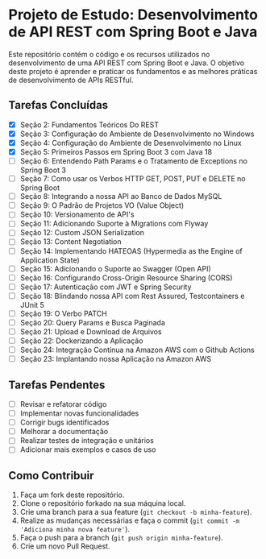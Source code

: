 # Projeto de Estudo: Desenvolvimento de API REST com Spring Boot e Java

Este repositório contém o código e os recursos utilizados no desenvolvimento de uma API REST com Spring Boot e Java. O objetivo deste projeto é aprender e praticar os fundamentos e as melhores práticas de desenvolvimento de APIs RESTful.

## Tarefas Concluídas

- [x] Seção 2: Fundamentos Teóricos Do REST
- [x] Seção 3: Configuração do Ambiente de Desenvolvimento no Windows
- [x] Seção 4: Configuração do Ambiente de Desenvolvimento no Linux
- [x] Seção 5: Primeiros Passos em Spring Boot 3 com Java 18
- [ ] Seção 6: Entendendo Path Params e o Tratamento de Exceptions no Spring Boot 3
- [ ] Seção 7: Como usar os Verbos HTTP GET, POST, PUT e DELETE no Spring Boot
- [ ] Seção 8: Integrando a nossa API ao Banco de Dados MySQL
- [ ] Seção 9: O Padrão de Projetos VO (Value Object)
- [ ] Seção 10: Versionamento de API's
- [ ] Seção 11: Adicionando Suporte à Migrations com Flyway
- [ ] Seção 12: Custom JSON Serialization
- [ ] Seção 13: Content Negotiation
- [ ] Seção 14: Implementando HATEOAS (Hypermedia as the Engine of Application State)
- [ ] Seção 15: Adicionando o Suporte ao Swagger (Open API)
- [ ] Seção 16: Configurando Cross-Origin Resource Sharing (CORS)
- [ ] Seção 17: Autenticação com JWT e Spring Security
- [ ] Seção 18: Blindando nossa API com Rest Assured, Testcontainers e JUnit 5
- [ ] Seção 19: O Verbo PATCH
- [ ] Seção 20: Query Params e Busca Paginada
- [ ] Seção 21: Upload e Download de Arquivos
- [ ] Seção 22: Dockerizando a Aplicação
- [ ] Seção 24: Integração Contínua na Amazon AWS com o Github Actions
- [ ] Seção 23: Implantando nossa Aplicação na Amazon AWS

## Tarefas Pendentes

- [ ] Revisar e refatorar código
- [ ] Implementar novas funcionalidades
- [ ] Corrigir bugs identificados
- [ ] Melhorar a documentação
- [ ] Realizar testes de integração e unitários
- [ ] Adicionar mais exemplos e casos de uso

## Como Contribuir

1. Faça um fork deste repositório.
2. Clone o repositório forkado na sua máquina local.
3. Crie uma branch para a sua feature (`git checkout -b minha-feature`).
4. Realize as mudanças necessárias e faça o commit (`git commit -m 'Adiciona minha nova feature'`).
5. Faça o push para a branch (`git push origin minha-feature`).
6. Crie um novo Pull Request.
